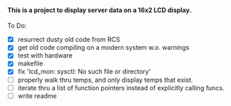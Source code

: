 #### This is a project to display server data on a 16x2 LCD display.

To Do:
- [x] resurrect dusty old code from RCS
- [x] get old code compiling on a modern system w.o. warnings
- [x] test with hardware
- [x] makefile
- [x] fix 'lcd_mon: sysctl: No such file or directory'
- [ ] properly walk thru temps, and only display temps that exist.
- [ ] iterate thru a list of function pointers instead of explicitly calling funcs.
- [ ] write readme
